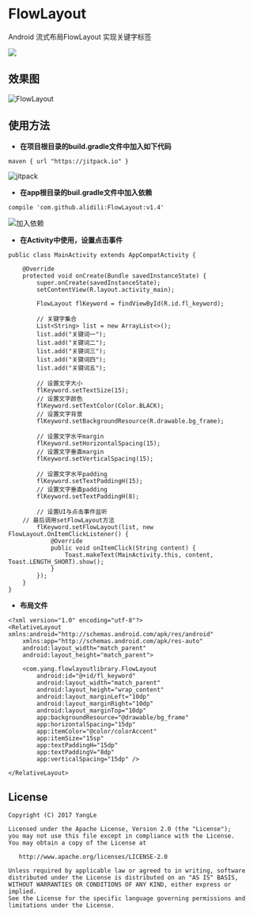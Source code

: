 # FlowLayout
Android 流式布局FlowLayout 实现关键字标签

[![](https://img.shields.io/badge/JitPack.io-v1.4-green.svg)](https://jitpack.io/#alidili/FlowLayout)

## 效果图

![FlowLayout](http://img.blog.csdn.net/20161011110254828)

## 使用方法

- **在项目根目录的build.gradle文件中加入如下代码**

```
maven { url "https://jitpack.io" }
```

![jitpack](http://img.blog.csdn.net/20161017154320407)

- **在app根目录的buil.gradle文件中加入依赖**

```
compile 'com.github.alidili:FlowLayout:v1.4'
```

![加入依赖](http://img.blog.csdn.net/20161017154348181)

- **在Activity中使用，设置点击事件**

```
public class MainActivity extends AppCompatActivity {

    @Override
    protected void onCreate(Bundle savedInstanceState) {
        super.onCreate(savedInstanceState);
        setContentView(R.layout.activity_main);

        FlowLayout flKeyword = findViewById(R.id.fl_keyword);

        // 关键字集合
        List<String> list = new ArrayList<>();
        list.add("关键词一");
        list.add("关键词二");
        list.add("关键词三");
        list.add("关键词四");
        list.add("关键词五");

        // 设置文字大小
        flKeyword.setTextSize(15);
        // 设置文字颜色
        flKeyword.setTextColor(Color.BLACK);
        // 设置文字背景
        flKeyword.setBackgroundResource(R.drawable.bg_frame);

        // 设置文字水平margin
        flKeyword.setHorizontalSpacing(15);
        // 设置文字垂直margin
        flKeyword.setVerticalSpacing(15);

        // 设置文字水平padding
        flKeyword.setTextPaddingH(15);
        // 设置文字垂直padding
        flKeyword.setTextPaddingH(8);

        // 设置UI与点击事件监听
	// 最后调用setFlowLayout方法
        flKeyword.setFlowLayout(list, new FlowLayout.OnItemClickListener() {
            @Override
            public void onItemClick(String content) {
                Toast.makeText(MainActivity.this, content, Toast.LENGTH_SHORT).show();
            }
        });
    }
}
```

- **布局文件**

```
<?xml version="1.0" encoding="utf-8"?>
<RelativeLayout xmlns:android="http://schemas.android.com/apk/res/android"
    xmlns:app="http://schemas.android.com/apk/res-auto"
    android:layout_width="match_parent"
    android:layout_height="match_parent">

    <com.yang.flowlayoutlibrary.FlowLayout
        android:id="@+id/fl_keyword"
        android:layout_width="match_parent"
        android:layout_height="wrap_content"
        android:layout_marginLeft="10dp"
        android:layout_marginRight="10dp"
        android:layout_marginTop="10dp"
        app:backgroundResource="@drawable/bg_frame"
        app:horizontalSpacing="15dp"
        app:itemColor="@color/colorAccent"
        app:itemSize="15sp"
        app:textPaddingH="15dp"
        app:textPaddingV="8dp"
        app:verticalSpacing="15dp" />

</RelativeLayout>
```

## License

```
Copyright (C) 2017 YangLe

Licensed under the Apache License, Version 2.0 (the "License");
you may not use this file except in compliance with the License.
You may obtain a copy of the License at

   http://www.apache.org/licenses/LICENSE-2.0

Unless required by applicable law or agreed to in writing, software
distributed under the License is distributed on an "AS IS" BASIS,
WITHOUT WARRANTIES OR CONDITIONS OF ANY KIND, either express or implied.
See the License for the specific language governing permissions and
limitations under the License.
```
